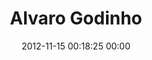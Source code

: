 ---
title: "Alvaro Godinho"
date: 2012-11-15 00:18:25 00:00
permalink: /alvgod
twitter: ""
likes: [1375,100,1109,1029,1526,16,66]
id: 1551
gravatar: "http://www.gravatar.com/avatar/c08bbf6808d0ddef4af55222b9bf7cdf"
---